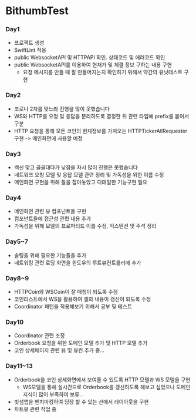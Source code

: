 # BithumbTest

### Day1
* 프로젝트 생성
* SwiftLint 적용
* public WebsocketAPI 및 HTTPAPI 확인. 상태코드 및 에러코드 확인
* public WebsocketAPI를 이용하여 현재가 및 체결 정보 구하는 내용 구현
  * 요청 메시지를 만들 때 잘 만들어지는지 확인하기 위해서 약간의 유닛테스트 구현
  
### Day2
* 코로나 2차를 맞느라 진행을 많이 못했습니다
* WS와 HTTP를 요청 및 응답을 분리하도록 결정한 뒤 관련 타입에 prefix를 붙여서 구분
* HTTP 요청을 통해 모든 코인의 현재정보를 가져오는 HTTPTickerAllRequester 구현 -> 메인화면에 사용할 예정

### Day3
* 백신 맞고 골골대다가 낮잠을 자서 많이 진행은 못했습니다
* 네트워크 요청 모델 및 응답 모델 관련 정리 및 가독성을 위한 이름 수정
* 메인화면 구현을 위해 틀을 잡아놓았고 디테일한 기능구현 필요

### Day4
* 메인화면 관련 뷰 컴포넌트들 구현
* 컴포넌트들에 접근성 관련 내용 추가
* 가독성을 위해 모델의 프로퍼티드 이름 수정, 익스텐션 및 주석 정리

### Day5~7
* 솔팅을 위해 필요한 기능들을 추가
* 네트워킹 관련 로딩 화면을 윈도우의 루트뷰컨트롤러에 추가

### Day8~9
* HTTPCoin와 WSCoin이 잘 매칭이 되도록 수정
* 코인리스트에서 WS을 활용하여 셀의 내용이 갱신이 되도록 수정
* Coordinator 패턴을 적용해보기 위해서 공부 및 테스트

### Day10
* Coordinator 관련 조정
* Orderbook 요청을 위한 도메인 모델 추가 및 HTTP 모델 추가
* 코인 상세페이지 관련 뷰 및 뷰컨 추가 중...

### Day11~13
* Orderbook을 코인 상세화면에서 보여줄 수 있도록 HTTP 모델과 WS 모델을 구현
  * WS모델을 통해 실시간으로 Orderbook을 갱신하도록 해보고 싶었으나 도메인 지식이 많이 부족하여 보류...
* 빗섬앱을 벤치마킹하여 당장 할 수 있는 선에서 레이아웃을 구현
* 차트뷰 관련 작업 중 
  
